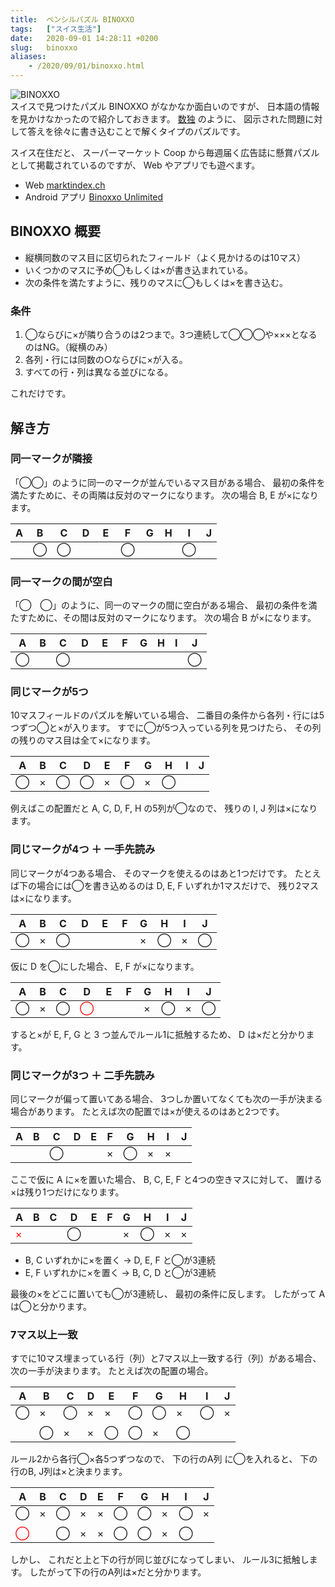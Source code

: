 ```yaml
---
title:  ペンシルパズル BINOXXO
tags:	["スイス生活"]
date:	2020-09-01 14:28:11 +0200
slug:   binoxxo
aliases:
    - /2020/09/01/binoxxo.html
---
```

![BINOXXO](/assets/2020/09/binoxxo/binoxxo_36_20.png)<br>
スイスで見つけたパズル BINOXXO がなかなか面白いのですが、
日本語の情報を見かけなかったので紹介しておきます。
[数独](https://www.nikoli.co.jp/ja/puzzles/sudoku/) のように、
図示された問題に対して答えを徐々に書き込むことで解くタイプのパズルです。

スイス在住だと、
スーパーマーケット Coop から毎週届く広告誌に懸賞パズルとして掲載されているのですが、
Web やアプリでも遊べます。

* Web [marktindex.ch](https://www.marktindex.ch/raetsel/binoxxo/)
* Android アプリ [Binoxxo Unlimited](https://play.google.com/store/apps/details?id=ch.aculapps.binoxxounlimited)

## BINOXXO 概要

* 縦横同数のマス目に区切られたフィールド（よく見かけるのは10マス）
* いくつかのマスに予め◯もしくは×が書き込まれている。
* 次の条件を満たすように、残りのマスに◯もしくは×を書き込む。

### 条件
1. ◯ならびに×が隣り合うのは2つまで。3つ連続して◯◯◯や×××となるのはNG。（縦横のみ）
1. 各列・行には同数の○ならびに×が入る。
1. すべての行・列は異なる並びになる。

これだけです。


## 解き方

### 同一マークが隣接

「◯◯」のように同一のマークが並んでいるマス目がある場合、
最初の条件を満たすために、その両隣は反対のマークになります。
次の場合 B, E が×になります。

A|B|C|D|E|F|G|H|I|J
-|-|-|-|-|-|-|-|-|-
 | |◯|◯|　|　|◯|　| |◯


### 同一マークの間が空白

「◯　◯」のように、同一のマークの間に空白がある場合、
最初の条件を満たすために、その間は反対のマークになります。
次の場合 B が×になります。

A|B|C|D|E|F|G|H|I|J
-|-|-|-|-|-|-|-|-|-
◯| |◯|　|　|　| | | |◯


### 同じマークが5つ

10マスフィールドのパズルを解いている場合、
二番目の条件から各列・行には5つずつ◯と×が入ります。
すでに◯が5つ入っている列を見つけたら、
その列の残りのマス目は全て×になります。

A|B|C|D|E|F|G|H|I|J
-|-|-|-|-|-|-|-|-|-
◯|×|◯|◯|×|◯|×|◯|

例えばこの配置だと A, C, D, F, H の5列が◯なので、
残りの I, J 列は×になります。


### 同じマークが4つ ＋ 一手先読み

同じマークが4つある場合、
そのマークを使えるのはあと1つだけです。
たとえば下の場合には◯を書き込めるのは D, E, F いずれか1マスだけで、
残り2マスは×になります。

A|B|C|D|E|F|G|H|I|J
-|-|-|-|-|-|-|-|-|-
◯|×|◯|　|　|　|×|◯|×|◯

仮に D を◯にした場合、
E, F が×になります。

A|B|C|D|E|F|G|H|I|J
-|-|-|-|-|-|-|-|-|-
◯|×|◯|<span style="color: red;">◯</span>|　|　|×|◯|×|◯


すると×が E, F, G と 3 つ並んでルール1に抵触するため、
D は×だと分かります。

### 同じマークが3つ ＋ 二手先読み

同じマークが偏って置いてある場合、
3つしか置いてなくても次の一手が決まる場合があります。
たとえば次の配置では×が使えるのはあと2つです。

A|B|C|D|E|F|G|H|I|J
-|-|-|-|-|-|-|-|-|-
 | | |◯| | |×|◯|×|×

ここで仮に A に×を置いた場合、
B, C, E, F と4つの空きマスに対して、
置ける×は残り1つだけになります。

A|B|C|D|E|F|G|H|I|J
-|-|-|-|-|-|-|-|-|-
<span style="color: red;">×</span>| | |◯| | |×|◯|×|×

* B, C いずれかに×を置く → D, E, F と◯が3連続
* E, F いずれかに×を置く → B, C, D と◯が3連続

最後の×をどこに置いても◯が3連続し、
最初の条件に反します。
したがって A は◯と分かります。

### 7マス以上一致

すでに10マス埋まっている行（列）と7マス以上一致する行（列）がある場合、
次の一手が決まります。
たとえば次の配置の場合。

A|B|C|D|E|F|G|H|I|J
-|-|-|-|-|-|-|-|-|-
◯|×|◯|×|×|◯|◯|×|◯|×
 | | | | | | | | |
 | |◯|×|×|◯|◯|×|◯| 

ルール2から各行◯×各5つずつなので、
下の行のA列 に◯を入れると、
下の行のB, J列は×と決まります。

A|B|C|D|E|F|G|H|I|J
-|-|-|-|-|-|-|-|-|-
◯|×|◯|×|×|◯|◯|×|◯|×
 | | | | | | | | |
<span style="color: red;">◯</span>| |◯|×|×|◯|◯|×|◯| 

しかし、
これだと上と下の行が同じ並びになってしまい、
ルール3に抵触します。
したがって下の行のA列は×だと分かります。
